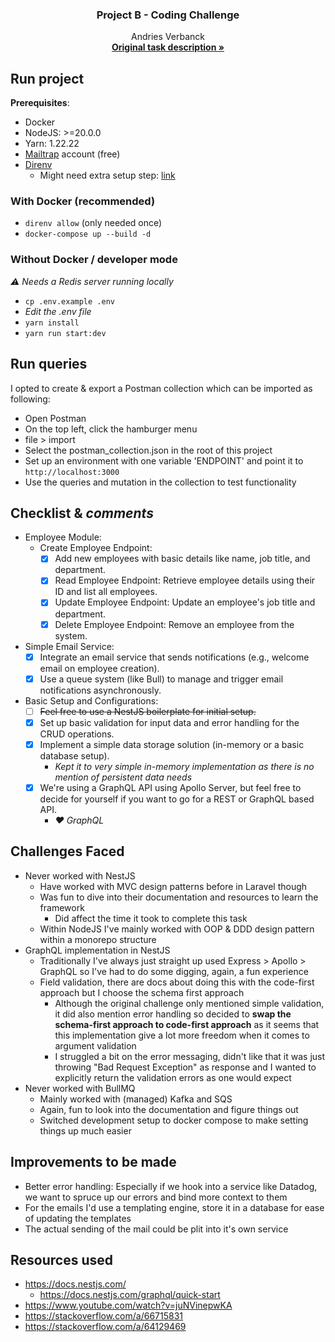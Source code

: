 <div align="center">
  <h3 align="center">Project B - Coding Challenge</h3>

  <p align="center">
    Andries Verbanck
    <br />
    <a href="https://github.com/the-project-b/backend-coding-challenge/tree/main"><strong>Original task description »</strong></a>
  </p>
</div>

## Run project

**Prerequisites**:

- Docker
- NodeJS: >=20.0.0
- Yarn: 1.22.22
- [Mailtrap](https://mailtrap.io/) account (free)
- [Direnv](https://direnv.net/docs/installation.html)
  - Might need extra setup step: [link](https://direnv.net/docs/hook.html)

### With Docker (recommended)

- `direnv allow` (only needed once)
- `docker-compose up --build -d`

### Without Docker / developer mode

*⚠️ Needs a Redis server running locally*

- `cp .env.example .env`
- *Edit the .env file*
- `yarn install`
- `yarn run start:dev`

## Run queries

I opted to create & export a Postman collection which can be imported as following:

- Open Postman
- On the top left, click the hamburger menu
- file > import
- Select the postman_collection.json in the root of this project
- Set up an environment with one variable 'ENDPOINT' and point it to `http://localhost:3000`
- Use the queries and mutation in the collection to test functionality

## Checklist & *comments*

- Employee Module:
  - Create Employee Endpoint:
    - [x] Add new employees with basic details like name, job title, and department.
    - [x] Read Employee Endpoint: Retrieve employee details using their ID and list all employees.
    - [x] Update Employee Endpoint: Update an employee's job title and department.
    - [x] Delete Employee Endpoint: Remove an employee from the system.

- Simple Email Service:
  - [x] Integrate an email service that sends notifications (e.g., welcome email on employee creation).
  - [x] Use a queue system (like Bull) to manage and trigger email notifications asynchronously.

- Basic Setup and Configurations:
  - [ ] ~~Feel free to use a NestJS boilerplate for initial setup.~~
  - [x] Set up basic validation for input data and error handling for the CRUD operations.
  - [x] Implement a simple data storage solution (in-memory or a basic database setup).
    - *Kept it to very simple in-memory implementation as there is no mention of persistent data needs*
  - [x] We're using a GraphQL API using Apollo Server, but feel free to decide for yourself if you want to go for a REST or GraphQL based API.
    - *❤️ GraphQL*

## Challenges Faced

- Never worked with NestJS
  - Have worked with MVC design patterns before in Laravel though
  - Was fun to dive into their documentation and resources to learn the framework
    - Did affect the time it took to complete this task
  - Within NodeJS I've mainly worked with OOP & DDD design pattern within a monorepo structure
- GraphQL implementation in NestJS
  - Traditionally I've always just straight up used Express > Apollo > GraphQL so I've had to do some digging, again, a fun experience
  - Field validation, there are docs about doing this with the code-first approach but I choose the schema first approach
    - Although the original challenge only mentioned simple validation, it did also mention error handling so decided to **swap the schema-first approach to code-first approach** as it seems that this implementation give a lot more freedom when it comes to argument validation
    - I struggled a bit on the error messaging, didn't like that it was just throwing "Bad Request Exception" as response and I wanted to explicitly return the validation errors as one would expect
- Never worked with BullMQ
  - Mainly worked with (managed) Kafka and SQS
  - Again, fun to look into the documentation and figure things out
  - Switched development setup to docker compose to make setting things up much easier

## Improvements to be made

- Better error handling: Especially if we hook into a service like Datadog, we want to spruce up our errors and bind more context to them
- For the emails I'd use a templating engine, store it in a database for ease of updating the templates
- The actual sending of the mail could be plit into it's own service

## Resources used

- https://docs.nestjs.com/
  - https://docs.nestjs.com/graphql/quick-start
- https://www.youtube.com/watch?v=juNVinepwKA
- https://stackoverflow.com/a/66715831
- https://stackoverflow.com/a/64129469